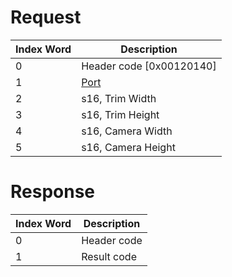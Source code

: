 # Request

| Index Word | Description                             |
|------------|-----------------------------------------|
| 0          | Header code \[0x00120140\]              |
| 1          | [Port](Camera_Services#Port "wikilink") |
| 2          | s16, Trim Width                         |
| 3          | s16, Trim Height                        |
| 4          | s16, Camera Width                       |
| 5          | s16, Camera Height                      |

# Response

| Index Word | Description |
|------------|-------------|
| 0          | Header code |
| 1          | Result code |